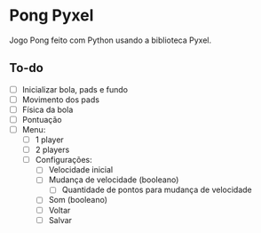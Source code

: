 # Pong Pyxel

Jogo Pong feito com Python usando a biblioteca Pyxel.

## To-do

- [ ] Inicializar bola, pads e fundo
- [ ] Movimento dos pads
- [ ] Física da bola
- [ ] Pontuação
- [ ] Menu:
  - [ ] 1 player
  - [ ] 2 players
  - [ ] Configurações:
    - [ ] Velocidade inicial
    - [ ] Mudança de velocidade (booleano)
      - [ ] Quantidade de pontos para mudança de velocidade
    - [ ] Som (booleano)
    - [ ] Voltar
    - [ ] Salvar
